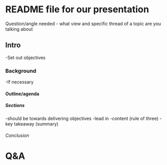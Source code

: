 # README file for our presentation

Question/angle needed - what view and specific thread of a topic are you talking about

## Intro
-Set out objectives

### Background
-If necessary

#### Outline/agenda

##### Sections
-should be towards delivering objectives
-lead in
-content (rule of three)
-key takeaway (summary)

###### Conclusion

# Q&A
